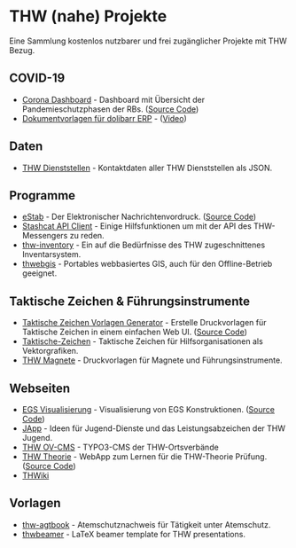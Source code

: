 # THW (nahe) Projekte

Eine Sammlung kostenlos nutzbarer und frei zugänglicher Projekte mit THW Bezug.

## COVID-19
* [Corona Dashboard](https://corona.thw-bornheim.de/) - Dashboard mit Übersicht der Pandemieschutzphasen der RBs. ([Source Code](https://gitlab.com/bigo8525/thw-corona-dashboard))
* [Dokumentvorlagen für dolibarr ERP](https://git.blubbfish.net/Php/dolibarr) - ([Video](https://media.ccc.de/v/froscon2020-2582-open_source_im_katastrophenschutz))

## Daten
* [THW Dienststellen](https://git.ovcms.thw.de/git-api-aggregation/thw-dienststellen) - Kontaktdaten aller THW Dienststellen als JSON.

## Programme
* [eStab](https://www.estab.de/) - Der Elektronischer Nachrichtenvordruck. ([Source Code](https://sourceforge.net/projects/estab/))
* [Stashcat API Client](https://gitlab.com/aeberhardt/stashcat-api-client) - Einige Hilfsfunktionen um mit der API des THW-Messengers zu reden.
* [thw-inventory](https://github.com/mziech/thw-inventory) - Ein auf die Bedürfnisse des THW zugeschnittenes Inventarsystem.
* [thwebgis](https://gitlab.meier-tkn.de/thw/webgis/thwebgis) - Portables webbasiertes GIS, auch für den Offline-Betrieb geeignet.

## Taktische Zeichen & Führungsinstrumente
* [Taktische Zeichen Vorlagen Generator](https://taktische-zeichen.org/) - Erstelle Druckvorlagen für Taktische Zeichen in einem einfachen Web UI. ([Source Code](https://gitlab.com/tristanlins/taktische-zeichen-vorlagen-generator))
* [Taktische-Zeichen](https://github.com/jonas-koeritz/Taktische-Zeichen) - Taktische Zeichen für Hilfsorganisationen als Vektorgrafiken.
* [THW Magnete](https://thw-magnete.de/) - Druckvorlagen für Magnete und Führungsinstrumente.

## Webseiten
* [EGS Visualisierung](https://rwolke.github.io/thw-egs/) - Visualisierung von EGS Konstruktionen. ([Source Code](https://github.com/rwolke/thw-egs))
* [JApp](https://japp.thw-jugend.de) - Ideen für Jugend-Dienste und das Leistungsabzeichen der THW Jugend.
* [THW OV-CMS](https://doku.ov-cms.thw.de) - TYPO3-CMS der THW-Ortsverbände
* [THW Theorie](http://rwolke.github.io/thw-theorie/) - WebApp zum Lernen für die THW-Theorie Prüfung. ([Source Code](https://github.com/rwolke/thw-theorie))
* [THWiki](https://thwiki.org)

## Vorlagen
* [thw-agtbook](https://github.com/rwolke/thw-agtbook) - Atemschutznachweis für Tätigkeit unter Atemschutz.
* [thwbeamer](https://github.com/azhural/thwbeamer) - LaTeX beamer template for THW presentations.
